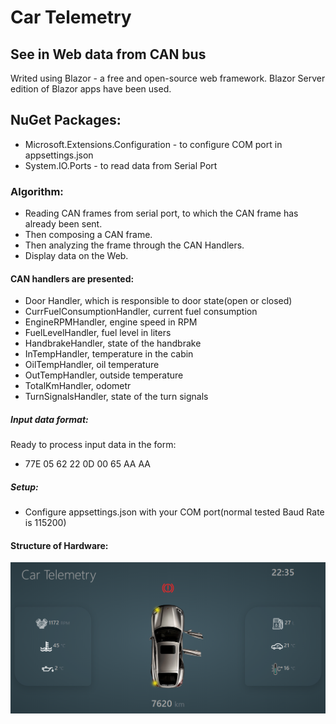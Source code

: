 # Car Telemetry
## See in Web data from CAN bus

Writed using Blazor - a free and open-source web framework. 
Blazor Server edition of Blazor apps have been used.

## NuGet Packages:

- Microsoft.Extensions.Configuration - to configure COM port in appsettings.json
- System.IO.Ports - to read data from Serial Port

### Algorithm:
- Reading CAN frames from serial port, to which the CAN frame has already been sent.
- Then composing a CAN frame.
- Then analyzing the frame through the CAN Handlers.
- Display data on the Web.

#### CAN handlers are presented:
- Door Handler, which is responsible to door state(open or closed)
- CurrFuelConsumptionHandler, current fuel consumption
- EngineRPMHandler, engine speed in RPM
- FuelLevelHandler, fuel level in liters
- HandbrakeHandler, state of the handbrake
- InTempHandler, temperature in the cabin
- OilTempHandler, oil temperature
- OutTempHandler, outside temperature
- TotalKmHandler, odometr
- TurnSignalsHandler, state of the turn signals

##### Input data format:
Ready to process input data in the form:
- 77E 05 62 22 0D 00 65 AA AA

##### Setup:
- Configure appsettings.json with your COM port(normal tested Baud Rate is 115200)

#### Structure of Hardware:

![Screenshot](screen1.png)